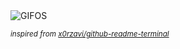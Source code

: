 <div align="justify">
<picture>
    <source media="(prefers-color-scheme: dark)" srcset="https://i.ibb.co/7g3wqjR/output-gif.gif">
    <source media="(prefers-color-scheme: light)" srcset="https://i.ibb.co/7g3wqjR/output-gif.gif">
    <img alt="GIFOS" src="https://i.ibb.co/7g3wqjR/output-gif.gif">
</picture>

<sub><i>inspired from [x0rzavi/github-readme-terminal](https://github.com/x0rzavi/github-readme-terminal)</i></sub>

</div>

<!-- Image deletion URL: https://ibb.co/jVCcSbW/8be7c25095bf193d4c4f3bfd9c317ade -->